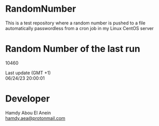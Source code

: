 # RandomNumber    
This is a test repository where a random number is pushed to a file automatically passwordless from a cron job in my Linux CentOS server    
# Random Number of the last run   
10460
      
Last update (GMT +1)    
06/24/23 20:00:01
# Developer    
Hamdy Abou El Anein   
hamdy.aea@protonmail.com

